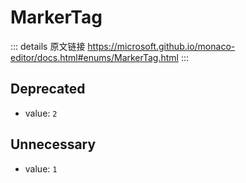 # MarkerTag
        
::: details 原文链接
https://microsoft.github.io/monaco-editor/docs.html#enums/MarkerTag.html
:::

## Deprecated
- value: `2`

## Unnecessary
- value: `1`
